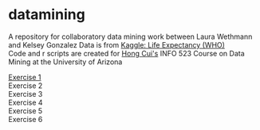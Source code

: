 # datamining
A repository for collaboratory data mining work between Laura Wethmann and Kelsey Gonzalez 
Data is from [Kaggle: Life Expectancy (WHO)](https://www.kaggle.com/kumarajarshi/life-expectancy-who)  
Code and r scripts are created for [Hong Cui's](https://ischool.arizona.edu/people/hong-cui) INFO 523 Course on Data Mining at the University of Arizona


[Exercise 1](https://kelseygonzalez.github.io/datamining/R-exercise-1.html)    
Exercise 2  
Exercise 3  
Exercise 4  
Exercise 5  
Exercise 6  
  


